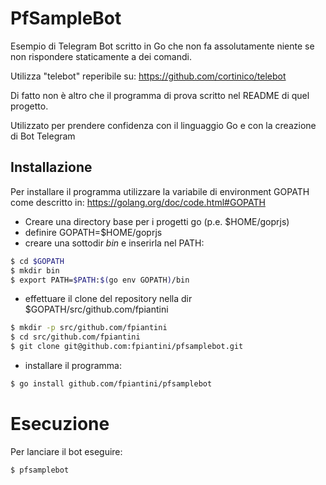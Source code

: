 # PfSampleBot

Esempio di Telegram Bot scritto in Go che non fa assolutamente niente
se non rispondere staticamente a dei comandi.

Utilizza "telebot" reperibile su:
   https://github.com/cortinico/telebot

Di fatto non è altro che il programma di prova scritto nel README di
quel progetto.

Utilizzato per prendere confidenza con il linguaggio Go e con
la creazione di Bot Telegram

## Installazione

Per installare il programma utilizzare la variabile di environment GOPATH
come descritto in:
   https://golang.org/doc/code.html#GOPATH

 * Creare una directory base per i progetti go (p.e. $HOME/goprjs)
 * definire GOPATH=$HOME/goprjs
 * creare una sottodir _bin_ e inserirla nel PATH:

```bash
$ cd $GOPATH
$ mkdir bin
$ export PATH=$PATH:$(go env GOPATH)/bin
```

 * effettuare il clone del repository nella dir $GOPATH/src/github.com/fpiantini

```bash
$ mkdir -p src/github.com/fpiantini
$ cd src/github.com/fpiantini
$ git clone git@github.com:fpiantini/pfsamplebot.git
```

 * installare il programma:

```bash
$ go install github.com/fpiantini/pfsamplebot
```

# Esecuzione

Per lanciare il bot eseguire:

```bash
$ pfsamplebot
```

